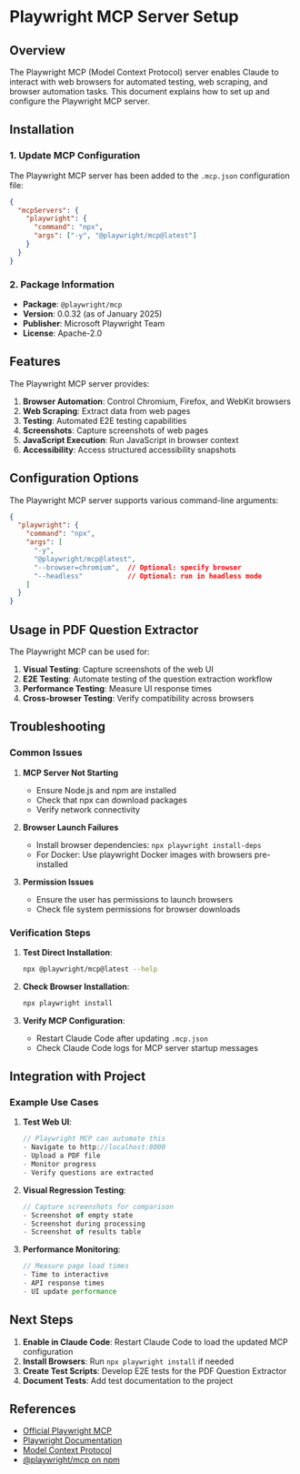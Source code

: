 # Playwright MCP Server Setup

## Overview

The Playwright MCP (Model Context Protocol) server enables Claude to interact with web browsers for automated testing, web scraping, and browser automation tasks. This document explains how to set up and configure the Playwright MCP server.

## Installation

### 1. Update MCP Configuration

The Playwright MCP server has been added to the `.mcp.json` configuration file:

```json
{
  "mcpServers": {
    "playwright": {
      "command": "npx",
      "args": ["-y", "@playwright/mcp@latest"]
    }
  }
}
```

### 2. Package Information

- **Package**: `@playwright/mcp`
- **Version**: 0.0.32 (as of January 2025)
- **Publisher**: Microsoft Playwright Team
- **License**: Apache-2.0

## Features

The Playwright MCP server provides:

1. **Browser Automation**: Control Chromium, Firefox, and WebKit browsers
2. **Web Scraping**: Extract data from web pages
3. **Testing**: Automated E2E testing capabilities
4. **Screenshots**: Capture screenshots of web pages
5. **JavaScript Execution**: Run JavaScript in browser context
6. **Accessibility**: Access structured accessibility snapshots

## Configuration Options

The Playwright MCP server supports various command-line arguments:

```json
{
  "playwright": {
    "command": "npx",
    "args": [
      "-y", 
      "@playwright/mcp@latest",
      "--browser=chromium",  // Optional: specify browser
      "--headless"           // Optional: run in headless mode
    ]
  }
}
```

## Usage in PDF Question Extractor

The Playwright MCP can be used for:

1. **Visual Testing**: Capture screenshots of the web UI
2. **E2E Testing**: Automate testing of the question extraction workflow
3. **Performance Testing**: Measure UI response times
4. **Cross-browser Testing**: Verify compatibility across browsers

## Troubleshooting

### Common Issues

1. **MCP Server Not Starting**
   - Ensure Node.js and npm are installed
   - Check that npx can download packages
   - Verify network connectivity

2. **Browser Launch Failures**
   - Install browser dependencies: `npx playwright install-deps`
   - For Docker: Use playwright Docker images with browsers pre-installed

3. **Permission Issues**
   - Ensure the user has permissions to launch browsers
   - Check file system permissions for browser downloads

### Verification Steps

1. **Test Direct Installation**:
   ```bash
   npx @playwright/mcp@latest --help
   ```

2. **Check Browser Installation**:
   ```bash
   npx playwright install
   ```

3. **Verify MCP Configuration**:
   - Restart Claude Code after updating `.mcp.json`
   - Check Claude Code logs for MCP server startup messages

## Integration with Project

### Example Use Cases

1. **Test Web UI**:
   ```javascript
   // Playwright MCP can automate this
   - Navigate to http://localhost:8000
   - Upload a PDF file
   - Monitor progress
   - Verify questions are extracted
   ```

2. **Visual Regression Testing**:
   ```javascript
   // Capture screenshots for comparison
   - Screenshot of empty state
   - Screenshot during processing
   - Screenshot of results table
   ```

3. **Performance Monitoring**:
   ```javascript
   // Measure page load times
   - Time to interactive
   - API response times
   - UI update performance
   ```

## Next Steps

1. **Enable in Claude Code**: Restart Claude Code to load the updated MCP configuration
2. **Install Browsers**: Run `npx playwright install` if needed
3. **Create Test Scripts**: Develop E2E tests for the PDF Question Extractor
4. **Document Tests**: Add test documentation to the project

## References

- [Official Playwright MCP](https://github.com/microsoft/playwright-mcp)
- [Playwright Documentation](https://playwright.dev)
- [Model Context Protocol](https://github.com/anthropics/model-context-protocol)
- [@playwright/mcp on npm](https://www.npmjs.com/package/@playwright/mcp)